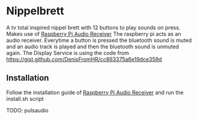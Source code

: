 # Nippelbrett
A tv total inspired nippel brett with 12 buttons to play sounds on press. <br>
Makes use of [Raspberry Pi Audio Receiver](https://github.com/nicokaiser/rpi-audio-receiver)
The raspberry pi acts as an audio receiver. Everytime a button is pressed the bluetooth sound is muted and an audio track is played and then the bluetooth sound is unmuted again.
The Display Service is using the code from https://gist.github.com/DenisFromHR/cc863375a6e19dce359d

## Installation
Follow the installation guide of [Raspberry Pi Audio Receiver](https://github.com/nicokaiser/rpi-audio-receiver)
and run the install.sh script


TODO: pulsaudio 